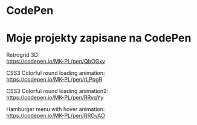 # CodePen
# Moje projekty zapisane na CodePen

Retrogrid 3D: <br>
https://codepen.io/MK-PL/pen/QbOGxv

CSS3 Colorful round loading animation: <br>
https://codepen.io/MK-PL/pen/rLPqgR

CSS3 Colorful round loading animation2: <br>
https://codepen.io/MK-PL/pen/RRvqYy

Hamburger menu with hover animation: <br>
https://codepen.io/MK-PL/pen/RROvAO
